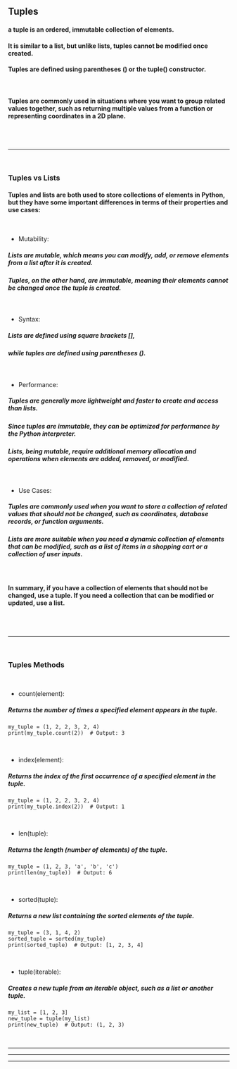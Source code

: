 ## Tuples

#### a tuple is an ordered, immutable collection of elements. 
#### It is similar to a list, but unlike lists, tuples cannot be modified once created.
#### Tuples are defined using parentheses () or the tuple() constructor. 
<br>

#### Tuples are commonly used in situations where you want to group related values together, such as returning multiple values from a function or representing coordinates in a 2D plane.
<br>
<br>

---
<br>

### Tuples vs Lists

#### Tuples and lists are both used to store collections of elements in Python, but they have some important differences in terms of their properties and use cases:
<br>

- Mutability: 
##### Lists are mutable, which means you can modify, add, or remove elements from a list after it is created. 
##### Tuples, on the other hand, are immutable, meaning their elements cannot be changed once the tuple is created.
<br>

- Syntax: 
##### Lists are defined using square brackets [], 
##### while tuples are defined using parentheses ().
<br>

- Performance: 
##### Tuples are generally more lightweight and faster to create and access than lists. 
##### Since tuples are immutable, they can be optimized for performance by the Python interpreter. 
##### Lists, being mutable, require additional memory allocation and operations when elements are added, removed, or modified.
<br>

- Use Cases: 
##### Tuples are commonly used when you want to store a collection of related values that should not be changed, such as coordinates, database records, or function arguments. 
##### Lists are more suitable when you need a dynamic collection of elements that can be modified, such as a list of items in a shopping cart or a collection of user inputs.
<br>

#### In summary, if you have a collection of elements that should not be changed, use a tuple. If you need a collection that can be modified or updated, use a list.
<br>
<br>

---
<br>

### Tuples Methods
<br>

- count(element): 
##### Returns the number of times a specified element appears in the tuple.
```
my_tuple = (1, 2, 2, 3, 2, 4)
print(my_tuple.count(2))  # Output: 3
```
<br>

- index(element): 
##### Returns the index of the first occurrence of a specified element in the tuple.
```
my_tuple = (1, 2, 2, 3, 2, 4)
print(my_tuple.index(2))  # Output: 1
```
<br>

- len(tuple): 
##### Returns the length (number of elements) of the tuple.
```
my_tuple = (1, 2, 3, 'a', 'b', 'c')
print(len(my_tuple))  # Output: 6
```
<br>

- sorted(tuple): 
##### Returns a new list containing the sorted elements of the tuple.
```
my_tuple = (3, 1, 4, 2)
sorted_tuple = sorted(my_tuple)
print(sorted_tuple)  # Output: [1, 2, 3, 4]
```
<br>

- tuple(iterable): 
##### Creates a new tuple from an iterable object, such as a list or another tuple.
```
my_list = [1, 2, 3]
new_tuple = tuple(my_list)
print(new_tuple)  # Output: (1, 2, 3)
```
<br>

---
---
---